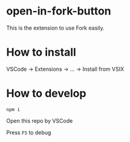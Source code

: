 # open-in-fork-button

This is the extension to use Fork easily.

# How to install

VSCode -> Extensions -> ... -> Install from VSIX

# How to develop

```shell
npm i
```

Open this repo by VSCode

Press `F5` to debug
